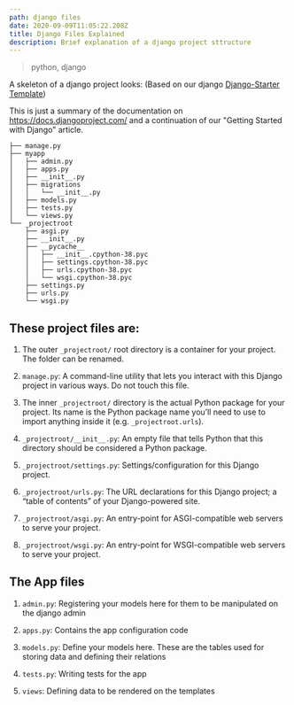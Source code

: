 ```yaml
---
path: django files
date: 2020-09-09T11:05:22.208Z
title: Django Files Explained
description: Brief explanation of a django project sttructure
---
```

> python, django

A skeleton of a django project looks:
(Based on our django [Django-Starter Template](https://github.com/ChrisAchinga/django-starter-guide))

This is just a summary of the documentation on https://docs.djangoproject.com/ and a continuation of our "Getting Started with Django" article.

```shell
├── manage.py
├── myapp
│   ├── admin.py
│   ├── apps.py
│   ├── __init__.py
│   ├── migrations
│   │   └── __init__.py
│   ├── models.py
│   ├── tests.py
│   └── views.py
└── _projectroot
    ├── asgi.py
    ├── __init__.py
    ├── __pycache__
    │   ├── __init__.cpython-38.pyc
    │   ├── settings.cpython-38.pyc
    │   ├── urls.cpython-38.pyc
    │   └── wsgi.cpython-38.pyc
    ├── settings.py
    ├── urls.py
    └── wsgi.py
```

## These project files are:

1. The outer `_projectroot/` root directory is a container for your project. The folder can be renamed.

2. `manage.py`: A command-line utility that lets you interact with this Django project in various ways. Do not touch this file.

3. The inner `_projectroot/` directory is the actual Python package for your project. Its name is the Python package name you’ll need to use to import anything inside it (e.g. `_projectroot.urls`).

4. `_projectroot/__init__.py`: An empty file that tells Python that this directory should be considered a Python package.

5. `_projectroot/settings.py`: Settings/configuration for this Django project.

6. `_projectroot/urls.py`: The URL declarations for this Django project; a “table of contents” of your Django-powered site.

7. `_projectroot/asgi.py`: An entry-point for ASGI-compatible web servers to serve your project.

8. `_projectroot/wsgi.py`: An entry-point for WSGI-compatible web servers to serve your project.

## The App files

1. `admin.py`: Registering your models here for them to be manipulated on the django admin

2. `apps.py`: Contains the app configuration code

3. `models.py`: Define your models here. These are the tables used for storing data and defining their relations

4. `tests.py`: Writing tests for the app

5. `views`: Defining data to be rendered on the templates
